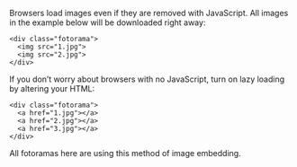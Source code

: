 Browsers load images even if&nbsp;they are removed with JavaScript. All images in&nbsp;the example below will be&nbsp;downloaded right away:

	<div class="fotorama">
	  <img src="1.jpg">
	  <img src="2.jpg">
	</div>

If&nbsp;you don&rsquo;t worry about browsers with no&nbsp;JavaScript, turn on&nbsp;lazy loading by&nbsp;altering your <abbr>HTML</abbr>:

	<div class="fotorama">
	  <a href="1.jpg"></a>
	  <a href="2.jpg"></a>
	  <a href="3.jpg"></a>
	</div>

All fotoramas here are using this method of image embedding.